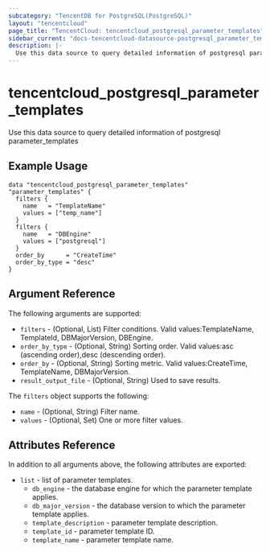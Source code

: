```yaml
---
subcategory: "TencentDB for PostgreSQL(PostgreSQL)"
layout: "tencentcloud"
page_title: "TencentCloud: tencentcloud_postgresql_parameter_templates"
sidebar_current: "docs-tencentcloud-datasource-postgresql_parameter_templates"
description: |-
  Use this data source to query detailed information of postgresql parameter_templates
---
```


# tencentcloud_postgresql_parameter_templates

Use this data source to query detailed information of postgresql parameter_templates

## Example Usage

```hcl
data "tencentcloud_postgresql_parameter_templates" "parameter_templates" {
  filters {
    name   = "TemplateName"
    values = ["temp_name"]
  }
  filters {
    name   = "DBEngine"
    values = ["postgresql"]
  }
  order_by      = "CreateTime"
  order_by_type = "desc"
}
```

## Argument Reference

The following arguments are supported:

* `filters` - (Optional, List) Filter conditions. Valid values:TemplateName, TemplateId, DBMajorVersion, DBEngine.
* `order_by_type` - (Optional, String) Sorting order. Valid values:asc (ascending order),desc (descending order).
* `order_by` - (Optional, String) Sorting metric. Valid values:CreateTime, TemplateName, DBMajorVersion.
* `result_output_file` - (Optional, String) Used to save results.

The `filters` object supports the following:

* `name` - (Optional, String) Filter name.
* `values` - (Optional, Set) One or more filter values.

## Attributes Reference

In addition to all arguments above, the following attributes are exported:

* `list` - list of parameter templates.
  * `db_engine` - the database engine for which the parameter template applies.
  * `db_major_version` - the database version to which the parameter template applies.
  * `template_description` - parameter template description.
  * `template_id` - parameter template ID.
  * `template_name` - parameter template name.


